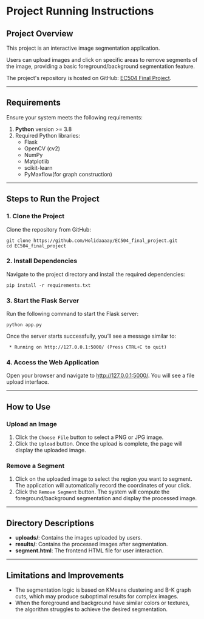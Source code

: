 # Project Running Instructions

## Project Overview

This project is an interactive image segmentation application. 

Users can upload images and click on specific areas to remove segments of the image, providing a basic foreground/background segmentation feature.

The project's repository is hosted on GitHub: [EC504 Final Project](https://github.com/Holidaaaay/EC504_final_project).

------

## Requirements

Ensure your system meets the following requirements:

1. **Python** version >= 3.8
2. Required Python libraries:
   - Flask
   - OpenCV (cv2)
   - NumPy
   - Matplotlib
   - scikit-learn
   - PyMaxflow(for graph construction)

------

## Steps to Run the Project

### 1. Clone the Project

Clone the repository from GitHub:

```
git clone https://github.com/Holidaaaay/EC504_final_project.git
cd EC504_final_project
```

### 2. Install Dependencies

Navigate to the project directory and install the required dependencies:

```
pip install -r requirements.txt
```

### 3. Start the Flask Server

Run the following command to start the Flask server:

```
python app.py
```

Once the server starts successfully, you’ll see a message similar to:

```
 * Running on http://127.0.0.1:5000/ (Press CTRL+C to quit)
```

### 4. Access the Web Application

Open your browser and navigate to http://127.0.0.1:5000/. You will see a file upload interface.

------

## How to Use

### Upload an Image

1. Click the `Choose File` button to select a PNG or JPG image.
2. Click the `Upload` button. Once the upload is complete, the page will display the uploaded image.

### Remove a Segment

1. Click on the uploaded image to select the region you want to segment. The application will automatically record the coordinates of your click.
2. Click the `Remove Segment` button. The system will compute the foreground/background segmentation and display the processed image.

------

## Directory Descriptions

- **uploads/**: Contains the images uploaded by users.
- **results/**: Contains the processed images after segmentation.
- **segment.html**: The frontend HTML file for user interaction.

------

## Limitations and Improvements

- The segmentation logic is based on KMeans clustering and B-K graph cuts, which may produce suboptimal results for complex images.
- When the foreground and background have similar colors or textures, the algorithm struggles to achieve the desired segmentation.

